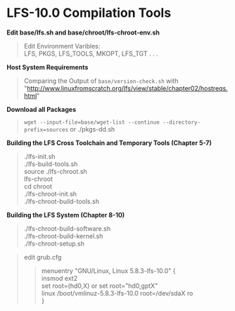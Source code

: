 # LFS-10.0 Compilation Tools

**Edit base/lfs.sh and base/chroot/lfs-chroot-env.sh**
> Edit Environment Varibles:  
> LFS, PKGS, LFS_TOOLS, MKOPT, LFS_TGT . . . 

**Host System Requirements**
> Comparing the Output of `base/version-check.sh` with "http://www.linuxfromscratch.org/lfs/view/stable/chapter02/hostreqs.html" 

**Download all Packages**
> `wget --input-file=base/wget-list --continue --directory-prefix=sources`
> or ./pkgs-dd.sh

**Building the LFS Cross Toolchain and Temporary Tools (Chapter 5-7)**
> ./lfs-init.sh   
> ./lfs-build-tools.sh   
> source ./lfs-chroot.sh   
> lfs-chroot   
> cd chroot   
> ./lfs-chroot-init.sh   
> ./lfs-chroot-build-tools.sh  

**Building the LFS System (Chapter 8-10)**
> ./lfs-chroot-build-software.sh   
> ./lfs-chroot-build-kernel.sh   
> ./lfs-chroot-setup.sh    
    
>  edit grub.cfg   
>>    menuentry "GNU/Linux, Linux 5.8.3-lfs-10.0" {   
>>        insmod ext2  
>>        set root=(hd0,X) or set root="hd0,gptX"  
>>        linux /boot/vmlinuz-5.8.3-lfs-10.0 root=/dev/sdaX ro  
>>    } 
